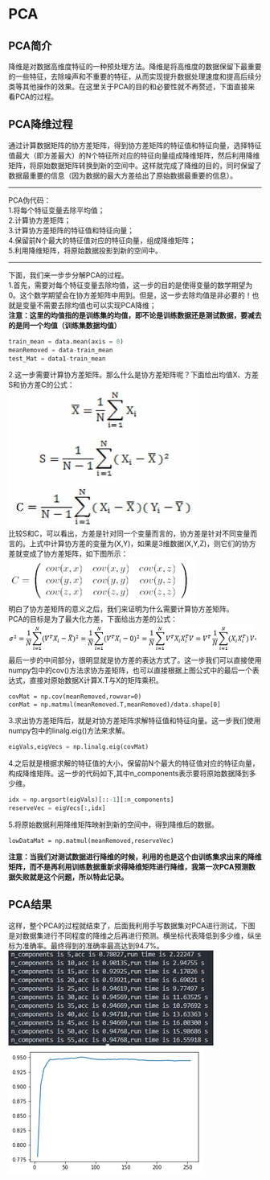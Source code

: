 # PCA
## PCA简介
降维是对数据高维度特征的一种预处理方法。降维是将高维度的数据保留下最重要的一些特征，去除噪声和不重要的特征，从而实现提升数据处理速度和提高后续分类等其他操作的效果。在这里关于PCA的目的和必要性就不再赘述，下面直接来看PCA的过程。
## PCA降维过程
通过计算数据矩阵的协方差矩阵，得到协方差矩阵的特征值和特征向量，选择特征值最大（即方差最大）的N个特征所对应的特征向量组成降维矩阵，然后利用降维矩阵，将原始数据矩阵转换到新的空间中。这样就完成了降维的目的，同时保留了数据最重要的信息（因为数据的最大方差给出了原始数据最重要的信息）。   
***
PCA伪代码：   
1.将每个特征变量去除平均值；  
2.计算协方差矩阵；  
3.计算协方差矩阵的特征值和特征向量；  
4.保留前N个最大的特征值对应的特征向量，组成降维矩阵；  
5.利用降维矩阵，将原始数据投影到新的空间中。  
***
下面，我们来一步步分解PCA的过程。  
1.首先，需要对每个特征变量去除均值，这一步的目的是使得变量的数学期望为0。这个数学期望会在协方差矩阵中用到。但是，这一步去除均值是非必要的！也就是变量不需要去除均值也可以实现PCA降维；  
**注意：这里的均值指的是训练集的均值，即不论是训练数据还是测试数据，要减去的是同一个均值（训练集数据均值）**
```python
train_mean = data.mean(axis = 0)
meanRemoved = data-train_mean
test_Mat = data1-train_mean
```
2.这一步需要计算协方差矩阵。那么什么是协方差矩阵呢？下面给出均值X、方差S和协方差C的公式：  
![](mean_square_std.png)  
比较S和C，可以看出，方差是针对同一个变量而言的，协方差是针对不同变量而言的。上式中计算协方差的变量为(X,Y)，如果是3维数据(X,Y,Z)，则它们的协方差就变成了协方差矩阵，如下图所示：  
![cov(x,y,z)](3D_cov.png)  
明白了协方差矩阵的意义之后，我们来证明为什么需要计算协方差矩阵。  
PCA的目标是为了最大化方差，下面给出方差的公式：  
![](var.png)  
最后一步的中间部分，很明显就是协方差的表达方式了。这一步我们可以直接使用numpy包中的cov()方法求协方差矩阵，也可以直接根据上图公式中的最后一个表达式，直接对原始数据X计算X.T与X的矩阵乘积。  
```
covMat = np.cov(meanRemoved,rowvar=0)
conMat = np.matmul(meanRemoved.T,meanRemoved)/data.shape[0]
```
3.求出协方差矩阵后，就是对协方差矩阵求解特征值和特征向量。这一步我们使用numpy包中的linalg.eig()方法来求解。  
```python
eigVals,eigVecs = np.linalg.eig(covMat)
```
4.之后就是根据求解的特征值的大小，保留前N个最大的特征值对应的特征向量，构成降维矩阵。这一步的代码如下,其中n_components表示要将原始数据降到多少维。  
```python
idx = np.argsort(eigVals)[::-1][:n_components]
reserveVec = eigVecs[:,idx]
```
5.将原始数据利用降维矩阵映射到新的空间中，得到降维后的数据。  
```
lowDataMat = np.matmul(meanRemoved,reserveVec)
```
**注意：当我们对测试数据进行降维的时候，利用的也是这个由训练集求出来的降维矩阵，而不是再利用训练数据重新求得降维矩阵进行降维，我第一次PCA预测数据失败就是这个问题，所以特此记录。**
## PCA结果
这样，整个PCA的过程就结束了，后面我利用手写数据集对PCA进行测试，下图是对数据集进行不同程度的降维之后再进行预测。横坐标代表降低到多少维，纵坐标为准确率。最终得到的准确率最高达到94.7%。  
![](not_sub_mean.png)  
![PCA](pca.png)

